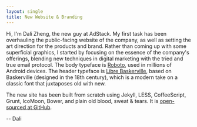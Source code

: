 ```yaml
---
layout: single
title: New Website & Branding
---
```

Hi, I'm Dali Zheng, the new guy at AdStack. My first task has been overhauling the public-facing website of the company, as well as setting the art direction for the products and brand. Rather than coming up with some superficial graphics, I started by focusing on the essence of the company's offerings, blending new techniques in digital marketing with the tried and true email protocol. The body typeface is [Roboto](http://en.wikipedia.org/wiki/Roboto), used in millions of Android devices. The header typeface is [Libre Baskerville](http://www.impallari.com/projects/overview/libre-baskerville), based on Baskerville (designed in the 18th century), which is a modern take on a classic font that juxtaposes old with new. 

The new site has been built from scratch using Jekyll, LESS, CoffeeScript, Grunt, IcoMoon, Bower, and plain old blood, sweat & tears. It is [open-sourced at GitHub](http://github.com/AdStack/adstack.github.com).

-- Dali